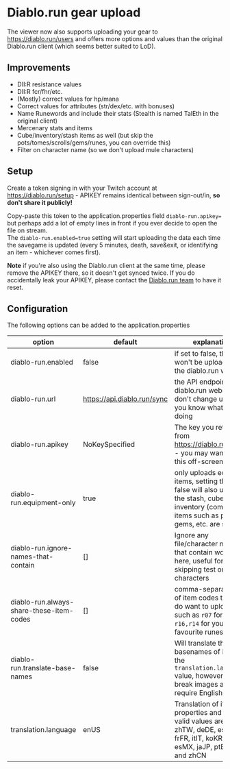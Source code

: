 # Diablo.run gear upload

The viewer now also supports uploading your gear to https://diablo.run/users and offers more options and values than the original Diablo.run client (which seems better suited to LoD).

## Improvements
* DII:R resistance values
* DII:R fcr/fhr/etc.
* (Mostly) correct values for hp/mana
* Correct values for attributes (str/dex/etc. with bonuses)
* Name Runewords and include their stats (Stealth is named TalEth in the original client)
* Mercenary stats and items
* Cube/inventory/stash items as well (but skip the pots/tomes/scrolls/gems/runes, you can override this)
* Filter on character name (so we don't upload mule characters)

## Setup
Create a token signing in with your Twitch account at https://diablo.run/setup - APIKEY remains identical between sign-out/in, **so don't share it publicly!**  

Copy-paste this token to the application.properties field `diablo-run.apikey=` but perhaps add a lot of empty lines in front if you ever decide to open the file on stream.  
The `diablo-run.enabled=true` setting will start uploading the data each time the savegame is updated (every 5 minutes, death, save&exit, or identifying an item - whichever comes first).  

**Note** if you're also using the Diablo.run client at the same time, please remove the APIKEY there, so it doesn't get synced twice. If you do accidentally leak your APIKEY, please contact the [Diablo.run team](https://diablo.run/team) to have it reset.

## Configuration
The following options can be added to the application.properties

| option                                   | default                     | explanation                                                                                                                                              |
|------------------------------------------|-----------------------------|----------------------------------------------------------------------------------------------------------------------------------------------------------|
| diablo-run.enabled                       | false                       | if set to false, the stats won't be uploaded to the diablo.run website                                                                                   |
| diablo-run.url                           | https://api.diablo.run/sync | the API endpoint of the diablo.run website, don't change unless you know what you're doing                                                               |
| diablo-run.apikey                        | NoKeySpecified              | The key you retrieved from https://diablo.run/setup - you may want to hide this off-screen                                                               |
| diablo-run.equipment-only                | true                        | only uploads equipped items, setting this to false will also upload the stash, cube and inventory (common items such as potions, gems, etc. are skipped) |
| diablo-run.ignore-names-that-contain     | []                          | Ignore any file/character names that contain word listed here, useful for skipping test or mule characters                                               |
| diablo-run.always-share-these-item-codes | []                          | comma-separated list of item codes that you do want to upload, such as `r07` for Tal, and `r16,r14` for your favourite runes                             |
| diablo-run.translate-base-names          | false                       | Will translate the basenames of items to the `translation.language` value, however this will break images as those require English names                 |
| translation.language                     | enUS                        | Translation of item properties and names, valid values are enUS, zhTW, deDE, esES, frFR, itIT, koKR, plPL, esMX, jaJP, ptBR, ruRU and zhCN               |
